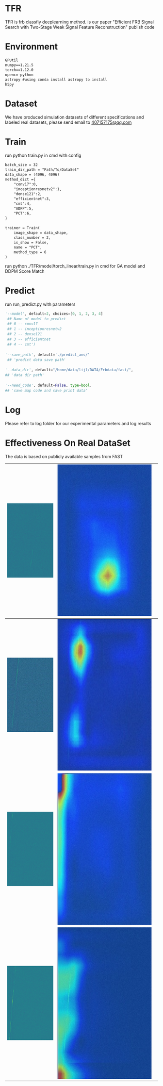 # TFR

TFR is frb classfiy deeplearning method. is our paper "Efficient FRB Signal Search with Two-Stage Weak Signal Feature Reconstruction" publish code

# Environment

```
GPUtil
numpy==1.21.5
torch==1.12.0
opencv-python
astropy #using conda install astropy to install
h5py
```

# Dataset

We have produced simulation datasets of different specifications and labeled real datasets, please send email to 407157175@qq.com

# Train 

run python train.py in cmd with config

```
batch_size = 32
train_dir_path = "Path/To/DataSet"
data_shape = (4096, 4096)
method_dict ={
    "conv17":0,
    "inceptionresnetv2":1,
    "dense121":2,
    "efficientnet":3,
    "cmt":4,
    "ADFP":5,
    "PCT":6,
}

trainer = Train(
    image_shape = data_shape,
    class_number = 2, 
    is_show = False,
    name = "PCT",
    method_type = 6
)
```

run python ./TFR/model/torch_linear/train.py in cmd for GA model and DDPM Score Match



# Predict

run run_predict.py  with parameters

```python
'--model', default=2, choices=[0, 1, 2, 3, 4]
 ## Name of model to predict
 ## 0 -- conv17
 ## 1 -- inceptionresnetv2
 ## 2 -- dense121
 ## 3 -- efficientnet
 ## 4 -- cmt')
 
'--save_path', default='./predict_ans/'
 ## 'predict data save path'

'--data_dir', default="/home/data/lijl/DATA/Frbdata/fast/", 
## 'data dir path'

'--need_code', default=False, type=bool, 
## 'save map code and save print data'
```

# Log

Please refer to log folder for our experimental parameters and log results

# Effectiveness On Real DataSet

The data is based on publicly available samples from FAST

| <img src=".\log\hotmap\4_0.jpg" alt="4_0" width="245" height="245" /> | <img src=".\log\hotmap\4_0_mask.jpg" alt="4_0_mask" width="500" height="500" /> |      |
| ------------------------------------------------------------ | ------------------------------------------------------------ | ---- |
| <img src=".\log\hotmap\11.jpg" alt="11" width="245" height="245" /> | <img src=".\log\hotmap\11_mask.jpg" alt="11_mask" width="500" height="500" /> |      |
| <img src=".\log\hotmap\7_0.jpg" alt="7_0" width="245" height="245"/> | <img src=".\log\hotmap\7_0_mask.jpg" alt="7_0_mask" width="500" height="500" /> |      |
| <img src=".\log\hotmap\28_0.jpg" alt="28_0" width="245" height="245"/> | <img src=".\log\hotmap\28_0_mask.jpg" alt="28_0" width="500" height="500" /> |      |

